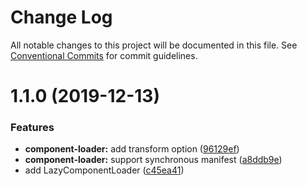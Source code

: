 # Change Log

All notable changes to this project will be documented in this file.
See [Conventional Commits](https://conventionalcommits.org) for commit guidelines.

# 1.1.0 (2019-12-13)

### Features

- **component-loader:** add transform option ([96129ef](https://github.com/Profiscience/knockout-contrib/commit/96129ef4d73e586f62fdf063d66e074d006e1f82))
- **component-loader:** support synchronous manifest ([a8ddb9e](https://github.com/Profiscience/knockout-contrib/commit/a8ddb9e0aec260c2a0d7097d13d6915e14278298))
- add LazyComponentLoader ([c45ea41](https://github.com/Profiscience/knockout-contrib/commit/c45ea4196e4d2be75dcbafc7c74409c36ada69c0))
